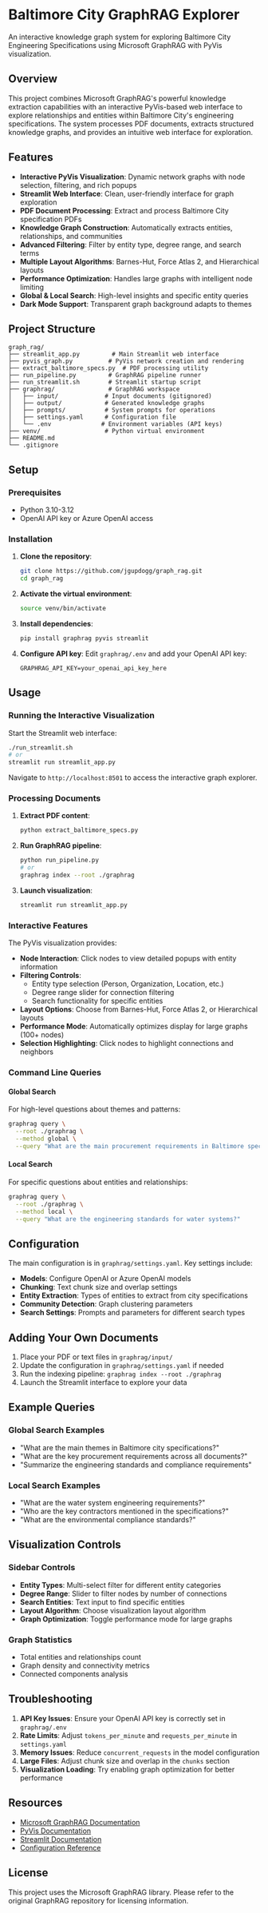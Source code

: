 # Baltimore City GraphRAG Explorer

An interactive knowledge graph system for exploring Baltimore City Engineering Specifications using Microsoft GraphRAG with PyVis visualization.

## Overview

This project combines Microsoft GraphRAG's powerful knowledge extraction capabilities with an interactive PyVis-based web interface to explore relationships and entities within Baltimore City's engineering specifications. The system processes PDF documents, extracts structured knowledge graphs, and provides an intuitive web interface for exploration.

## Features

- **Interactive PyVis Visualization**: Dynamic network graphs with node selection, filtering, and rich popups
- **Streamlit Web Interface**: Clean, user-friendly interface for graph exploration
- **PDF Document Processing**: Extract and process Baltimore City specification PDFs
- **Knowledge Graph Construction**: Automatically extracts entities, relationships, and communities
- **Advanced Filtering**: Filter by entity type, degree range, and search terms
- **Multiple Layout Algorithms**: Barnes-Hut, Force Atlas 2, and Hierarchical layouts
- **Performance Optimization**: Handles large graphs with intelligent node limiting
- **Global & Local Search**: High-level insights and specific entity queries
- **Dark Mode Support**: Transparent graph background adapts to themes

## Project Structure

```
graph_rag/
├── streamlit_app.py         # Main Streamlit web interface
├── pyvis_graph.py          # PyVis network creation and rendering
├── extract_baltimore_specs.py  # PDF processing utility
├── run_pipeline.py         # GraphRAG pipeline runner
├── run_streamlit.sh        # Streamlit startup script
├── graphrag/               # GraphRAG workspace
│   ├── input/             # Input documents (gitignored)
│   ├── output/            # Generated knowledge graphs
│   ├── prompts/           # System prompts for operations
│   ├── settings.yaml      # Configuration file
│   └── .env              # Environment variables (API keys)
├── venv/                  # Python virtual environment
├── README.md
└── .gitignore
```

## Setup

### Prerequisites

- Python 3.10-3.12
- OpenAI API key or Azure OpenAI access

### Installation

1. **Clone the repository**:
   ```bash
   git clone https://github.com/jgupdogg/graph_rag.git
   cd graph_rag
   ```

2. **Activate the virtual environment**:
   ```bash
   source venv/bin/activate
   ```

3. **Install dependencies**:
   ```bash
   pip install graphrag pyvis streamlit
   ```

4. **Configure API key**:
   Edit `graphrag/.env` and add your OpenAI API key:
   ```
   GRAPHRAG_API_KEY=your_openai_api_key_here
   ```

## Usage

### Running the Interactive Visualization

Start the Streamlit web interface:

```bash
./run_streamlit.sh
# or
streamlit run streamlit_app.py
```

Navigate to `http://localhost:8501` to access the interactive graph explorer.

### Processing Documents

1. **Extract PDF content**:
   ```bash
   python extract_baltimore_specs.py
   ```

2. **Run GraphRAG pipeline**:
   ```bash
   python run_pipeline.py
   # or
   graphrag index --root ./graphrag
   ```

3. **Launch visualization**:
   ```bash
   streamlit run streamlit_app.py
   ```

### Interactive Features

The PyVis visualization provides:

- **Node Interaction**: Click nodes to view detailed popups with entity information
- **Filtering Controls**: 
  - Entity type selection (Person, Organization, Location, etc.)
  - Degree range slider for connection filtering
  - Search functionality for specific entities
- **Layout Options**: Choose from Barnes-Hut, Force Atlas 2, or Hierarchical layouts
- **Performance Mode**: Automatically optimizes display for large graphs (100+ nodes)
- **Selection Highlighting**: Click nodes to highlight connections and neighbors

### Command Line Queries

#### Global Search
For high-level questions about themes and patterns:

```bash
graphrag query \
  --root ./graphrag \
  --method global \
  --query "What are the main procurement requirements in Baltimore specifications?"
```

#### Local Search
For specific questions about entities and relationships:

```bash
graphrag query \
  --root ./graphrag \
  --method local \
  --query "What are the engineering standards for water systems?"
```

## Configuration

The main configuration is in `graphrag/settings.yaml`. Key settings include:

- **Models**: Configure OpenAI or Azure OpenAI models
- **Chunking**: Text chunk size and overlap settings
- **Entity Extraction**: Types of entities to extract from city specifications
- **Community Detection**: Graph clustering parameters
- **Search Settings**: Prompts and parameters for different search types

## Adding Your Own Documents

1. Place your PDF or text files in `graphrag/input/`
2. Update the configuration in `graphrag/settings.yaml` if needed
3. Run the indexing pipeline: `graphrag index --root ./graphrag`
4. Launch the Streamlit interface to explore your data

## Example Queries

### Global Search Examples
- "What are the main themes in Baltimore city specifications?"
- "What are the key procurement requirements across all documents?"
- "Summarize the engineering standards and compliance requirements"

### Local Search Examples
- "What are the water system engineering requirements?"
- "Who are the key contractors mentioned in the specifications?"
- "What are the environmental compliance standards?"

## Visualization Controls

### Sidebar Controls
- **Entity Types**: Multi-select filter for different entity categories
- **Degree Range**: Slider to filter nodes by number of connections
- **Search Entities**: Text input to find specific entities
- **Layout Algorithm**: Choose visualization layout algorithm
- **Graph Optimization**: Toggle performance mode for large graphs

### Graph Statistics
- Total entities and relationships count
- Graph density and connectivity metrics
- Connected components analysis

## Troubleshooting

1. **API Key Issues**: Ensure your OpenAI API key is correctly set in `graphrag/.env`
2. **Rate Limits**: Adjust `tokens_per_minute` and `requests_per_minute` in `settings.yaml`
3. **Memory Issues**: Reduce `concurrent_requests` in the model configuration
4. **Large Files**: Adjust chunk size and overlap in the `chunks` section
5. **Visualization Loading**: Try enabling graph optimization for better performance

## Resources

- [Microsoft GraphRAG Documentation](https://microsoft.github.io/graphrag/)
- [PyVis Documentation](https://pyvis.readthedocs.io/)
- [Streamlit Documentation](https://docs.streamlit.io/)
- [Configuration Reference](https://microsoft.github.io/graphrag/config/yaml/)

## License

This project uses the Microsoft GraphRAG library. Please refer to the original GraphRAG repository for licensing information.
